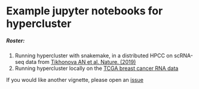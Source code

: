 # Example jupyter notebooks for hypercluster

##### Roster:
1. Running hypercluster with snakemake, in a distributed HPCC on scRNA-seq data from [Tikhonova AN et al. Nature. (2019)](https://www.ncbi.nlm.nih.gov/pmc/articles/pmid/30971824/)
2. Running hypercluster locally on the [TCGA breast cancer RNA data](https://www.ncbi.nlm.nih.gov/pmc/articles/PMC3465532/)

If you would like another vignette, please open an [issue](https://github.com/liliblu/hypercluster/issues)
